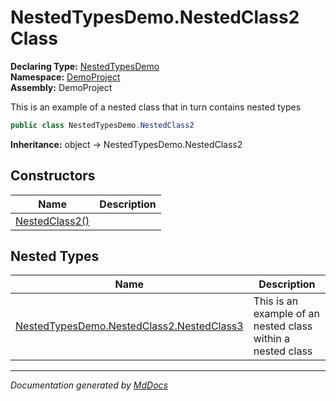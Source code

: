 ﻿<!--  
 =================================================================   
   Auto-Generated:   
   The contents of this file were generated by a tool.  
   Changes to this file may be list if the file is regenerated  
 =================================================================   
-->

# NestedTypesDemo.NestedClass2 Class

**Declaring Type:** [NestedTypesDemo](../index.md)  
**Namespace:** [DemoProject](../../index.md)  
**Assembly:** DemoProject

This is an example of a nested class that in turn contains nested types

```csharp
public class NestedTypesDemo.NestedClass2
```

**Inheritance:** object → NestedTypesDemo.NestedClass2

## Constructors

| Name                                    | Description |
| --------------------------------------- | ----------- |
| [NestedClass2()](constructors/index.md) |             |

## Nested Types

| Name                                                               | Description                                                 |
| ------------------------------------------------------------------ | ----------------------------------------------------------- |
| [NestedTypesDemo.NestedClass2.NestedClass3](NestedClass3/index.md) | This is an example of an nested class within a nested class |

___

*Documentation generated by [MdDocs](https://github.com/ap0llo/mddocs)*
